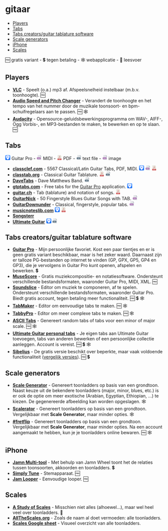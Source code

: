 # gitaar <!-- omit from toc -->

- [Players](#players)
- [Tabs](#tabs)
- [Tabs creators/guitar tablature software](#tabs-creatorsguitar-tablature-software)
- [Scale generators](#scale-generators)
- [iPhone](#iphone)
- [Scales](#scales)

🆓 gratis variant - 💲 tegen betaling - 🕸️ webapplicatie - 📖 leesvoer

## Players

- [**VLC**](https://www.videolan.org/vlc/) - Speelt (o.a.) mp3 af. Afspeelsnelheid instelbaar (m.b.v. toonhoogte). 🆓
- [**Audio Speed and Pitch Changer**](https://vocalremover.org/pitch/) - Verandert de toonhoogte en het tempo van het nummer door de muzikale toonsoort- en bpm-schuifregelaars aan te passen. 🆓 🕸️
- [**Audacity**](https://www.audacityteam.org/) - Opensource-geluidsbewerkingsprogramma om WAV-, AIFF-, Ogg Vorbis-, en MP3-bestanden te maken, te bewerken en op te slaan. 🆓

## Tabs

![gp](images/gp.png) Guitar Pro - ![mid](images/mid.png) MIDI - ![pdf](images/pdf.png) PDF - ![txt](images/txt.png) text file - ![png](images/png.png) image

- [**classclef.com**](https://www.classclef.com) - 5567 Classical/Latin Guitar Tabs, PDF, MIDI. ![gp](images/gp.png) ![mid](images/mid.png) ![pdf](images/pdf.png)
- [**classtab.org**](https://www.classtab.org) - Classical Guitar Tablature. ![pdf](images/pdf.png) ![txt](images/txt.png)
- [**DaveTabs**](https://www.davetabs.com/) - Dave Matthews Band. ![txt](images/txt.png)
- [**gtptabs.com**](https://gtptabs.com/) - Free tabs for the [Guitar Pro](https://www.guitar-pro.com/) application. ![gp](images/gp.png)
- [**guitar.ch**](https://www.guitar.ch/en-us/guitar/tab/tab.html) - Tab (tablature) and notation of songs. ![pdf](images/pdf.png)
- [**GuitarNick**](https://www.guitarnick.com/fingerstyle_blues_songs.html) - 50 Fingerstyle Blues Guitar Songs with TAB. ![png](images/png.png)
- [**GuitarDownunder**](https://guitardownunder.com) - Classical, fingerstyle, popular tabs. ![png](images/png.png)
- [**musicnoteslib.com**](https://musicnoteslib.com/) ![gp](images/gp.png) ![pdf](images/pdf.png)
- [**Songsterr**](https://www.songsterr.com)
- [**Ultimate Guitar**](https://www.ultimate-guitar.com) ![gp](images/gp.png) ![txt](images/txt.png)


## Tabs creators/guitar tablature software

- [**Guitar Pro**](https://www.guitar-pro.com/) - Mijn persoonlijke favoriet. Kost een paar tientjes en er is geen gratis variant beschikbaar, maar is het zeker waard. Daarnaast zijn er talloze PG-bestanden op internet te vinden (GP, GPX, GP5, GP4 en GP3), die je vervolgens in Guitar Pro kunt openen, afspelen en bewerken. 💲
- [**MuseScore**](https://musescore.org/nl) - Gratis muziekcompositie- en notatiesoftware. Ondersteunt verschillende bestandsformaten, waaronder Guitar Pro, MIDI, XML. 🆓
- [**Soundslice**](https://www.soundslice.com/) - Editor om muziek te componeren, af te spelen. Ondersteunt verschillende bestandsformaten, waaronder Guitar Pro. Biedt gratis account, tegen betaling meer functionaliteit. 🆓 💲 🕸️
- [**TabMaker**](https://tab-maker.com/) - Editor om eenvoudige tabs te maken. 🆓 🕸️
- [**TabbyPro**](https://tabby.pro/) - Editor om meer complexe tabs te maken. 🆓 🕸️
- [**ASCII Tabs**](https://www.asciitabs.com/) - Genereert random tabs of tabs voor een minor of major scale. 🆓 🕸️
- [**Ultimate Guitar personal tabs**](https://www.ultimate-guitar.com/contribution/submit/tabs) - Je eigen tabs aan Ultimate Guitar toevoegen, tabs van anderen bewerken of een persoonlijke collectie aanleggen. Account is vereist. 🆓 💲 🕸️
- [**Sibelius**](https://www.avid.com/sibelius) - De gratis versie beschikt over beperkte, maar vaak voldoende functionaliteit ([vergelijk versies](https://www.avid.com/sibelius/comparison)). 🆓 💲

## Scale generators

- [**Scale Generator**](https://www.guitarmasterclass.net/scalegenerator/) - Genereert toonladders op basis van een grondtoon. Naast keuze uit de bekendere toonladders (major, minor, blues, etc.) is er ook de optie om meer exotische (Arabian, Egyptian, Ethiopian, ...) te kiezen. De gegenereerde afbeelding kan worden opgeslagen. 🕸️
- [**Scalerator**](http://www.scalerator.com/) - Genereert toonladders op basis van een grondtoon. Vergelijkbaar met **Scale Generator**, maar minder opties. 🕸️
- [**#fretflip**](https://fretflip.com/) - Genereert toonladders op basis van een grondtoon. Vergelijkbaar met **Scale Generator**, maar minder opties. Na een account aangemaakt te hebben, kun je je toonladders online bewaren. 🆓 🕸️

## iPhone

- [**Jamn Multi-tool**](https://www.getjamn.com/) - Met behulp van Jamn Wheel toont het de relaties tussen toonsoorten, akkoorden en toonladders. 💲
- [**Simply Tune**](https://www.hellosimply.com/simply-tune) - Stemapparaat. 🆓
- [**Jam Looper**](https://apps.apple.com/us/app/jam-looper/id1061465697) - Eenvoudige looper. 🆓

## Scales

- [**A Study of Scales**](https://ianring.com/musictheory/scales/) - Misschien niet alles (alhoewel...), maar wel heel veel over toonladders. 📖
- [**AllTheScales.org**](http://allthescales.org/) - Zoals de naam al doet vermoeden: alle toonladders.
- [**Scales Google sheet**](https://docs.google.com/spreadsheets/d/1IObR5DCbNZBJCxTUdZuhBzR6K9sa73kDDwgWim7uSuE/edit?usp=sharing) - Visueel overzicht van alle toonladders.